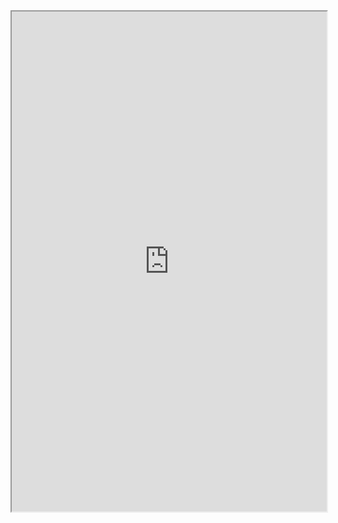 <iframe width="100%" height="800" src="https://github.com/sriva-e/LXMERT-AdvTrain-VQA/blob/main/Visual_Question_Answering_with_LSTM.pdf">
